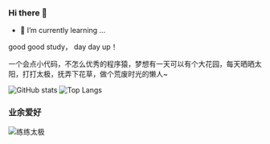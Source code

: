 ### Hi there 👋

<!--
**youran1024/youran1024** is a ✨ _special_ ✨ repository because its `README.md` (this file) appears on your GitHub profile.

Here are some ideas to get you started:
-->

- 🌱 I’m currently learning ...

good good study， day day up！

一个会点小代码，不怎么优秀的程序猿，梦想有一天可以有个大花园，每天晒晒太阳，打打太极，抚弄下花草，做个荒废时光的懒人~

![GitHub stats](https://github-readme-stats.vercel.app/api?username=youran1024&count_private=true)
![Top Langs](https://github-readme-stats.vercel.app/api/top-langs/?username=youran1024&layout=compact)


### 业余爱好
![练练太极](https://www.google.com/search?q=%E5%A4%AA%E6%9E%81&newwindow=1&sxsrf=ALeKk02DYSy1nur-oQgPSvgloKavr9D23Q:1625219377509&tbm=isch&source=iu&ictx=1&fir=s_SdUezeu-t4kM%252C1AFwC3Awpc5w9M%252C%252Fm%252F01w9xh&vet=1&usg=AI4_-kQ-xJrqi2vloblqZkMEmqnoM8RgTQ&sa=X&ved=2ahUKEwigprb9jcTxAhWvyosBHQbhBr0Q_B16BAghEAE#imgrc=s_SdUezeu-t4kM)

